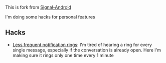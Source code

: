 This is fork from [Signal-Android](https://github.com/signalapp/Signal-Android)

I'm doing some hacks for personal features

## Hacks

- [Less frequent notification rings](https://github.com/arnaud33200/Signal-Android_Arnaud-Hack/commit/06e8e1e2b5855f5e566cb16a33e2bed45cfdb42f): I'm tired of hearing a ring for every single message, especially if the conversation is already open. Here I'm making sure it rings only one time every 1 minute